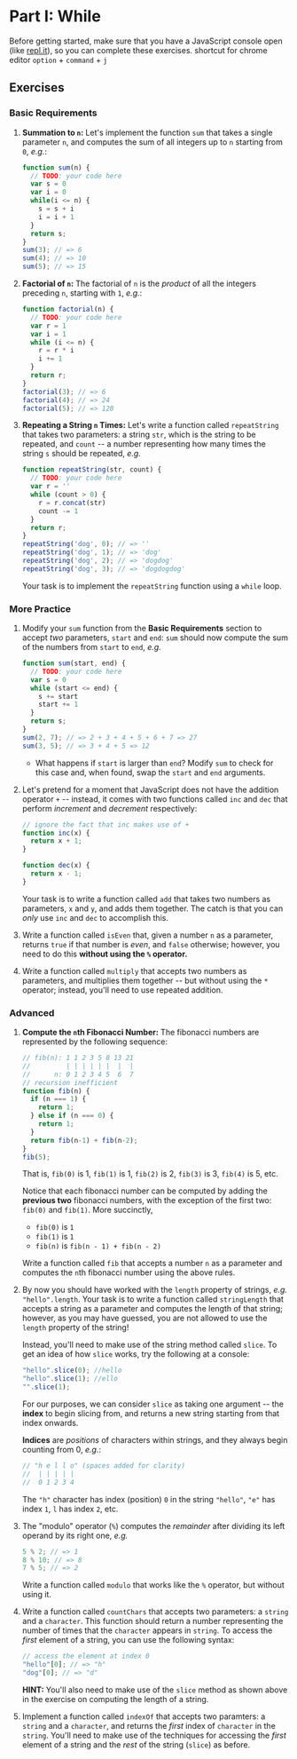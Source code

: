 # Part I: While

Before getting started, make sure that you have a JavaScript console open (like <a href="http://www.repl.it/languages/javascript" target="_blank">repl.it</a>), so you can complete these exercises.
shortcut for chrome editor `option` + `command` + `j`

## Exercises

### Basic Requirements

1. **Summation to `n`:** Let's implement the function `sum` that takes a single
   parameter `n`, and computes the sum of all integers up to `n` starting from
   `0`, *e.g.*:

   ```js
   function sum(n) {
     // TODO: your code here
     var s = 0
     var i = 0
     while(i <= n) {
       s = s + i
       i = i + 1
     }
     return s;
   }
   sum(3); // => 6
   sum(4); // => 10
   sum(5); // => 15
   ```

2. **Factorial of `n`:** The factorial of `n` is the *product* of all the
   integers preceding `n`, starting with `1`, *e.g.*:

   ```js
   function factorial(n) {
     // TODO: your code here
     var r = 1
     var i = 1
     while (i <= n) {
       r = r * i
       i += 1
     }
     return r;
   }
   factorial(3); // => 6
   factorial(4); // => 24
   factorial(5); // => 120
   ```

3. **Repeating a String `n` Times:** Let's write a function called
   `repeatString` that takes two parameters: a string `str`, which is the string
   to be repeated, and `count` -- a number representing how many times the
   string `s` should be repeated, *e.g.*

   ```js
   function repeatString(str, count) {
     // TODO: your code here
     var r = ''
     while (count > 0) {
       r = r.concat(str)
       count -= 1
     }
     return r;
   }
   repeatString('dog', 0); // => ''
   repeatString('dog', 1); // => 'dog'
   repeatString('dog', 2); // => 'dogdog'
   repeatString('dog', 3); // => 'dogdogdog'
   ```

   Your task is to implement the `repeatString` function using a `while` loop.

### More Practice

1. Modify your `sum` function from the **Basic Requirements** section to accept
   *two* parameters, `start` and `end`: `sum` should now compute the sum of the
   numbers from `start` to `end`, *e.g.*

   ```js
   function sum(start, end) {
     // TODO: your code here
     var s = 0
     while (start <= end) {
       s += start
       start += 1
     }
     return s;
   }
   sum(2, 7); // => 2 + 3 + 4 + 5 + 6 + 7 => 27
   sum(3, 5); // => 3 + 4 + 5 => 12
   ```

   + What happens if `start` is larger than `end`? Modify `sum` to check for this
     case and, when found, swap the `start` and `end` arguments.

2. Let's pretend for a moment that JavaScript does not have the addition
   operator `+` -- instead, it comes with two functions called `inc` and `dec`
   that perform *increment* and *decrement* respectively:

   ```js
   // ignore the fact that inc makes use of +
   function inc(x) {
     return x + 1;
   }

   function dec(x) {
     return x - 1;
   }
   ```

   Your task is to write a function called `add` that takes two numbers as
   parameters, `x` and `y`, and adds them together. The catch is that you can
   *only* use `inc` and `dec` to accomplish this.

3. Write a function called `isEven` that, given a number `n` as a parameter,
   returns `true` if that number is *even*, and `false` otherwise; however, you
   need to do this **without using the `%` operator.**

4. Write a function called `multiply` that accepts two numbers as parameters,
   and multiplies them together -- but without using the `*` operator; instead,
   you'll need to use repeated addition.

### Advanced

1. **Compute the `n`th Fibonacci Number:** The fibonacci numbers are represented by the
   following sequence:

   ```js
   // fib(n): 1 1 2 3 5 8 13 21
   //         | | | | | |  |  |
   //      n: 0 1 2 3 4 5  6  7
   // recursion inefficient
   function fib(n) {
     if (n === 1) {
       return 1;
     } else if (n === 0) {
       return 1;
     }
     return fib(n-1) + fib(n-2);
   }
   fib(5);
   ```

   That is, `fib(0)` is 1, `fib(1)` is 1, `fib(2)` is 2, `fib(3)` is 3, `fib(4)`
   is 5, etc.

   Notice that each fibonacci number can be computed by adding the **previous
   two** fibonacci numbers, with the exception of the first two: `fib(0)` and
   `fib(1)`. More succinctly,

   + `fib(0)` is `1`
   + `fib(1)` is `1`
   + `fib(n)` is `fib(n - 1) + fib(n - 2)`

   Write a function called `fib` that accepts a number `n` as a parameter and
   computes the `n`th fibonacci number using the above rules.

2. By now you should have worked with the `length` property of strings, *e.g.*
   `"hello".length`. Your task is to write a function called `stringLength` that
   accepts a string as a parameter and computes the length of that string;
   however, as you may have guessed, you are not allowed to use the `length`
   property of the string!

   Instead, you'll need to make use of the string method called `slice`. To
   get an idea of how `slice` works, try the following at a console:

   ```js
   "hello".slice(0); //hello
   "hello".slice(1); //ello
   "".slice(1);
   ```

   For our purposes, we can consider `slice` as taking one argument -- the
   **index** to begin slicing from, and returns a new string starting from that
   index onwards.

   **Indices** are *positions* of characters within strings, and they always
   begin counting from 0, *e.g.*:

   ```js
   // "h e l l o" (spaces added for clarity)
   //  | | | | |
   //  0 1 2 3 4
   ```

   The `"h"` character has index (position) `0` in the string `"hello"`, `"e"`
   has index `1`, `l` has index `2`, etc.

3. The "modulo" operator (`%`) computes the *remainder* after dividing its left
   operand by its right one, *e.g.*

   ```js
   5 % 2; // => 1
   8 % 10; // => 8
   7 % 5; // => 2
   ```

   Write a function called `modulo` that works like the `%` operator, but
   without using it.

4. Write a function called `countChars` that accepts two parameters: a `string`
   and a `character`. This function should return a number representing the
   number of times that the `character` appears in `string`. To access the
   *first* element of a string, you can use the following syntax:

   ```js
   // access the element at index 0
   "hello"[0]; // => "h"
   "dog"[0]; // => "d"
   ```

   **HINT:** You'll also need to make use of the `slice` method as shown above
   in the exercise on computing the length of a string.

5. Implement a function called `indexOf` that accepts two paramters: a `string`
   and a `character`, and returns the *first* index of `character` in the
   `string`. You'll need to make use of the techniques for accessing the *first*
   element of a string and the *rest* of the string (`slice`) as before.
